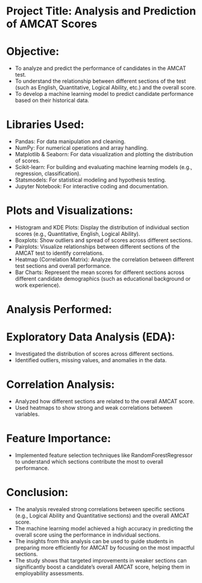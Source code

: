 # Project Title: Analysis and Prediction of AMCAT Scores
# Objective:
* To analyze and predict the performance of candidates in the AMCAT test.
* To understand the relationship between different sections of the test (such as English, Quantitative, Logical Ability, etc.) and the overall score.
* To develop a machine learning model to predict candidate performance based on their historical data.
# Libraries Used:

* Pandas: For data manipulation and cleaning.
* NumPy: For numerical operations and array handling.
* Matplotlib & Seaborn: For data visualization and plotting the distribution of scores.
* Scikit-learn: For building and evaluating machine learning models (e.g., regression, classification).
* Statsmodels: For statistical modeling and hypothesis testing.
* Jupyter Notebook: For interactive coding and documentation.
# Plots and Visualizations:

* Histogram and KDE Plots: Display the distribution of individual section scores (e.g., Quantitative, English, Logical Ability).
* Boxplots: Show outliers and spread of scores across different sections.
* Pairplots: Visualize relationships between different sections of the AMCAT test to identify correlations.
* Heatmap (Correlation Matrix): Analyze the correlation between different test sections and overall performance.
* Bar Charts: Represent the mean scores for different sections across different candidate demographics (such as educational background or work experience).
# Analysis Performed:

# Exploratory Data Analysis (EDA):
* Investigated the distribution of scores across different sections.
* Identified outliers, missing values, and anomalies in the data.
# Correlation Analysis:
* Analyzed how different sections are related to the overall AMCAT score.
* Used heatmaps to show strong and weak correlations between variables.
# Feature Importance:
* Implemented feature selection techniques like RandomForestRegressor to understand which sections contribute the most to overall performance.
# Conclusion:
* The analysis revealed strong correlations between specific sections (e.g., Logical Ability and Quantitative sections) and the overall AMCAT score.
* The machine learning model achieved a high accuracy in predicting the overall score using the performance in individual sections.
* The insights from this analysis can be used to guide students in preparing more efficiently for AMCAT by focusing on the most impactful sections.
* The study shows that targeted improvements in weaker sections can significantly boost a candidate’s overall AMCAT score, helping them in employability assessments.
